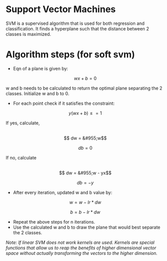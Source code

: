 # Support Vector Machines

SVM is a supervised algorithm that is used for both regression and classification. It finds a hyperplane such that the distance between 2 classes is maximized.

# Algorithm steps (for soft svm) 

- Eqn of a plane is given by: 

```math  
wx+b = 0
```
w and b needs to be calculated to return the optimal plane separating the 2 classes. Initialize w and b to 0.
- For each point check if it satisfies the constraint: 

```math
                        y(wx+b) \leq =1
```
If yes, calculate, <br></br>
```math  
    dw = &#955;w
```
```math
    db = 0
```    
If no, calculate <br></br>
```math
    dw = &#955;w - yx
```
```math
  db = -y
```
 - After every iteration, updated w and b value by:
 ```math
    w = w-lr*dw
 ```
 ```math
    b = b-lr*dw
 ```
 - Repeat the above steps for n iterations.
 - Use the calculated w and b to draw the plane that would best separate the 2 classes.
 
 
 *Note: If linear SVM does not work kernels are used. Kernels are special functions that allow us to reap the benefits of higher dimensional vector space without actually transforming the vectors to the higher dimension.*
 


